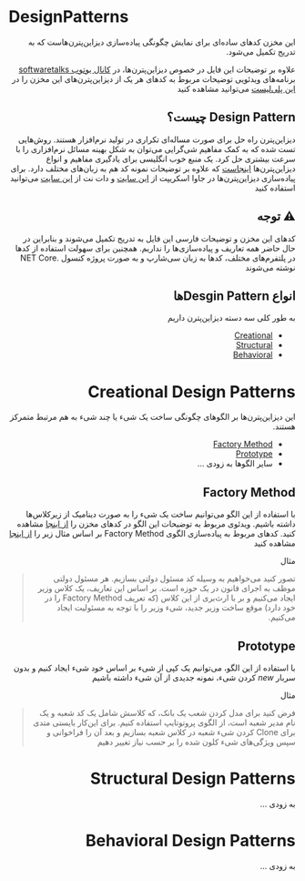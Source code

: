 # DesignPatterns
<div dir="rtl">
این مخزن کدهای ساده‌ای برای نمایش چگونگی پیاده‌سازی دیزاین‌پترن‌هاست که به تدریج تکمیل می‌شود.
 
 علاوه بر توضیحات این فایل در خصوص دیزاین‌پترن‌ها، در
<a href="https://youtube.com/softwaretalks">کانال یوتوب softwaretalks</a>
برنامه‌های ویدئویی توضیحات مربوط به کدهای هر یک از دیزاین‌پترن‌های این مخزن را در 
<a href="https://www.youtube.com/playlist?list=PLUmxecVzugY0t8yQzJWUOkwpuVAYW1OrP">این پلی‌لیست</a> می‌توانید مشاهده کنید

## Design Pattern چیست؟
دیزاین‌پترن راه حل برای صورت مساله‌ای تکراری در تولید نرم‌افزار هستند. روش‌هایی تست شده که به کمک مفاهیم شی‌گرایی می‌توان به شکل بهینه مسائل نرم‌افزاری را با سرعت بیشتری حل کرد.
یک منبع خوب انگلیسی برای یادگیری مفاهیم و انواع دیزاین‌پترن‌ها <a href="https://sourcemaking.com/design_patterns">اینجاست</a> که علاوه بر توضیحات نمونه کد هم به زبان‌های مختلف دارد.
برای پیاده‌سازی دیزاین‌پترن‌ها در جاوا اسکریپت از <a href="http://www.dofactory.com/javascript/design-patterns">این سایت</a> و دات نت از <a href="http://www.dofactory.com/net/design-patterns">این سایت</a> می‌توانید استفاده کنید

⚠️ توجه
-----------------
کدهای این مخزن و توضیحات فارسی این فایل به تدریج تکمیل می‌شوند و بنابراین در حال حاضر همه تعاریف و پیاده‌سازی‌ها را نداریم. همچنین برای سهولت استفاده از کدها در پلتفرم‌های مختلف، کدها به زبان  سی‌شارپ و به صورت پروژه کنسول .NET Core نوشته می‌شوند


انواع
Desgin Patternها
-----------------
به طور کلی سه دسته دیزاین‌پترن داریم
* [Creational](#creational-design-patterns)
* [Structural](#structural-design-patterns)
* [Behavioral](#behavioral-design-patterns)

Creational Design Patterns
==========================
این دیزاین‌پترن‌ها بر الگوهای چگونگی ساخت یک شیء یا چند شیء به هم مرتبط متمرکز هستند.

 * [Factory Method](#factory-method)
 * [Prototype](#prototype)
 * سایر الگوها به زودی ...
 
Factory Method
--------------
با استفاده از این الگو می‌توانیم ساخت یک شیء را به صورت دینامیک از زیرکلاس‌ها داشته باشیم. ویدئوی مربوط به توضیحات این الگو در کدهای مخزن را
<a href="https://www.youtube.com/watch?v=WjL2hW1fW8k">از اینجا</a> 
مشاهده کنید. کدهای مربوط به پیاده‌سازی الگوی Factory Method بر اساس مثال زیر را <a href="https://github.com/Hameds/DesignPatterns/tree/master/DesignPatterns/FactoryMethod">از اینجا</a> مشاهده کنید

مثال
> تصور کنید می‌خواهیم به وسیله کد مسئول دولتی بسازیم. هر مسئول دولتی موظف به اجرای قانون در یک حوزه است. بر اساس این تعاریف، یک 
کلاس وزیر ایجاد می‌کنیم و بر با ارث‌بری از این کلاس (که تعریف Factory Method را در خود دارد) موقع ساخت وزیر جدید، شیء وزیر را با توجه به مسئولیت ایجاد می‌کنیم.

Prototype
---------
با استفاده از این الگو، می‌توانیم یک کپی از شیء بر اساس خود شیء ایجاد کنیم و بدون سربار *new* کردن شیء، نمونه جدیدی از آن شیء داشته باشیم

مثال
> فرض کنید برای مدل کردن شعب یک بانک، که کلاسش شامل یک کد شعبه و یک نام مدیر شعبه است، از الگوی پروتوتایپ استفاده کنیم. برای این‌کار بایستی متدی برای Clone کردن شیء شعبه در کلاس شعبه بسازیم و بعد آن را فراخوانی و سپس ویژگی‌های شیء کلون شده را بر حسب نیاز تغییر دهیم

Structural Design Patterns
==========================
به زودی ...

Behavioral Design Patterns
==========================
به زودی ...
</div>
